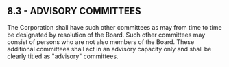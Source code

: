 ## **8.3 - ADVISORY COMMITTEES**

The Corporation shall have such other committees as may from time to time be designated by resolution of the Board. Such other committees may consist of persons who are not also members of the Board. These additional committees shall act in an advisory capacity only and shall be clearly titled as "advisory" committees.

